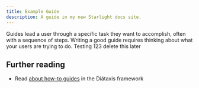 ```yaml
---
title: Example Guide
description: A guide in my new Starlight docs site.
---
```


Guides lead a user through a specific task they want to accomplish, often with a sequence of steps.
Writing a good guide requires thinking about what your users are trying to do. Testing 123 delete this later

## Further reading

- Read [about how-to guides](https://diataxis.fr/how-to-guides/) in the Diátaxis framework
